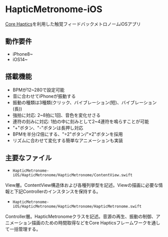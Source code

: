 # HapticMetronome-iOS
<a href="https://developer.apple.com/documentation/corehaptics">Core Haptics</a>を利用した触覚フィードバックメトロノームiOSアプリ

## 動作要件
* iPhone8~
* iOS14~

## 搭載機能
- BPMが12~280で設定可能
- 音に合わせてiPhoneが振動する
- 振動の種類は3種類(クリック、バイブレーション(短)、バイブレーション(長))
- 強拍に対応: 2~8拍に1回、音色を変化せさる
- 連符の刻みに対応: 1拍の中に刻みとして2~4連符を鳴らすことが可能
- "+"ボタン、"-"ボタンは長押し対応
- BPMを半分/2倍にする、"÷2"ボタン/"×2"ボタンを採用
- リズムに合わせて変化する簡単なアニメーションも実装

## 主要なファイル

- `HapticMetronome-iOS/HapticMetronome/HapticMetronome/ContentView.swift`

View層。ContentView構造体および各種列挙型を記述。Viewの描画に必要な情報と下記Controllerのインスタンスを保持する。

- `HapticMetronome-iOS/HapticMetronome/HapticMetronome/HapticMetronome.swift`

Controller層。HapticMetronomeクラスを記述。音源の再生、振動の制御、アニメーション描画のための時間取得などをCore Hapticsフレームワークを通して一括管理する。
